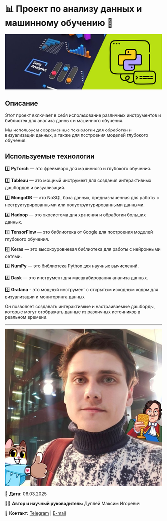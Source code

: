 # 📊 Проект по анализу данных и машинному обучению 🤖

![data_analytics](img/data_analytics.png)

## Описание

Этот проект включает в себя использование различных инструментов и библиотек для анализа данных и машинного обучения.

Мы используем современные технологии для обработки и визуализации данных, а также для построения моделей глубокого обучения.

## Используемые технологии

1️⃣ **PyTorch** — это фреймворк для машинного и глубокого обучения.

2️⃣ **Tableau** — это мощный инструмент для создания интерактивных дашбордов и визуализаций.

3️⃣ **MongoDB** — это NoSQL база данных, предназначенная для работы с неструктурированными или полуструктурированными данными.

4️⃣ **Hadoop** — это экосистема для хранения и обработки больших данных.

5️⃣ **TensorFlow** — это библиотека от Google для построения моделей глубокого обучения.

6️⃣ **Keras** — это высокоуровневая библиотека для работы с нейронными сетями.

7️⃣ **NumPy** — это библиотека Python для научных вычислений.

8️⃣ **Dask** — это инструмент для масштабирования анализа данных.

9️⃣ **Grafana** - это мощный инструмент с открытым исходным кодом для визуализации и мониторинга данных.

Он позволяет создавать интерактивные и настраиваемые дашборды, которые могут отображать данные из различных источников в реальном времени.

---

![DupleyMI](img/DupleyMI.jpg)

📅 **Дата:** 06.03.2025

👨‍🏫 **Автор и научный руководитель:** Дуплей Максим Игоревич

📧 **Контакт:** [Telegram](https://t.me/quadd4rv1n7) | [E-mail](malto::maksimqwe42@mail.ru)
